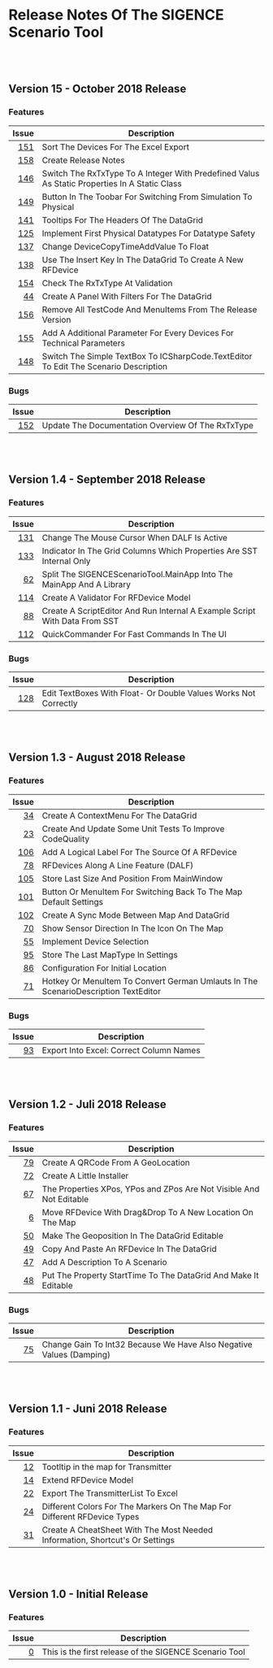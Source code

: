 ﻿# Release Notes Of The SIGENCE Scenario Tool

<br/><br/>

## Version 15 - October 2018 Release

### Features

Issue|Description
-:|-
[151](https://github.com/ObiWanLansi/SIGENCE-Scenario-Tool/issues/151)|Sort The Devices For The Excel Export
[158](https://github.com/ObiWanLansi/SIGENCE-Scenario-Tool/issues/158)|Create Release Notes
[146](https://github.com/ObiWanLansi/SIGENCE-Scenario-Tool/issues/146)|Switch The RxTxType To A Integer With Predefined Valus As Static Properties In A Static Class
[149](https://github.com/ObiWanLansi/SIGENCE-Scenario-Tool/issues/149)|Button In The Toobar For Switching From Simulation To Physical
[141](https://github.com/ObiWanLansi/SIGENCE-Scenario-Tool/issues/141)|Tooltips For The Headers Of The DataGrid
[125](https://github.com/ObiWanLansi/SIGENCE-Scenario-Tool/issues/125)|Implement First Physical Datatypes For Datatype Safety
[137](https://github.com/ObiWanLansi/SIGENCE-Scenario-Tool/issues/137)|Change DeviceCopyTimeAddValue To Float
[138](https://github.com/ObiWanLansi/SIGENCE-Scenario-Tool/issues/138)|Use The Insert Key In The DataGrid To Create A New RFDevice
[154](https://github.com/ObiWanLansi/SIGENCE-Scenario-Tool/issues/154)|Check The RxTxType At Validation
[44](https://github.com/ObiWanLansi/SIGENCE-Scenario-Tool/issues/44)|Create A Panel With Filters For The DataGrid
[156](https://github.com/ObiWanLansi/SIGENCE-Scenario-Tool/issues/156)|Remove All TestCode And MenuItems From The Release Version
[155](https://github.com/ObiWanLansi/SIGENCE-Scenario-Tool/issues/155)|Add A Additional Parameter For Every Devices For Technical Parameters
[148](https://github.com/ObiWanLansi/SIGENCE-Scenario-Tool/issues/148)|Switch The Simple TextBox To ICSharpCode.TextEditor To Edit The Scenario Description

### Bugs

Issue|Description
-:|-
[152](https://github.com/ObiWanLansi/SIGENCE-Scenario-Tool/issues/152)|Update The Documentation Overview Of The RxTxType

<br/><br/>

## Version 1.4 - September 2018 Release

### Features

Issue|Description
-:|-
[131](https://github.com/ObiWanLansi/SIGENCE-Scenario-Tool/issues/131)|Change The Mouse Cursor When DALF Is Active
[133](https://github.com/ObiWanLansi/SIGENCE-Scenario-Tool/issues/133)|Indicator In The Grid Columns Which Properties Are SST Internal Only
[62](https://github.com/ObiWanLansi/SIGENCE-Scenario-Tool/issues/62)|Split The SIGENCEScenarioTool.MainApp Into The MainApp And A Library
[114](https://github.com/ObiWanLansi/SIGENCE-Scenario-Tool/issues/114)|Create A Validator For RFDevice Model
[88](https://github.com/ObiWanLansi/SIGENCE-Scenario-Tool/issues/88)|Create A ScriptEditor And Run Internal A Example Script With Data From SST
[112](https://github.com/ObiWanLansi/SIGENCE-Scenario-Tool/issues/112)|QuickCommander For Fast Commands In The UI

### Bugs

Issue|Description
-:|-
[128](https://github.com/ObiWanLansi/SIGENCE-Scenario-Tool/issues/128)|Edit TextBoxes With Float- Or Double Values Works Not Correctly

<br/><br/>

## Version 1.3 - August 2018 Release

### Features

Issue|Description
-:|-
[34](https://github.com/ObiWanLansi/SIGENCE-Scenario-Tool/issues/34)|Create A ContextMenu For The DataGrid
[23](https://github.com/ObiWanLansi/SIGENCE-Scenario-Tool/issues/23)|Create And Update Some Unit Tests To Improve CodeQuality
[106](https://github.com/ObiWanLansi/SIGENCE-Scenario-Tool/issues/106)|Add A Logical Label For The Source Of A RFDevice
[78](https://github.com/ObiWanLansi/SIGENCE-Scenario-Tool/issues/78)|RFDevices Along A Line Feature (DALF)
[105](https://github.com/ObiWanLansi/SIGENCE-Scenario-Tool/issues/105)|Store Last Size And Position From MainWindow
[101](https://github.com/ObiWanLansi/SIGENCE-Scenario-Tool/issues/101)|Button Or MenuItem For Switching Back To The Map Default Settings
[102](https://github.com/ObiWanLansi/SIGENCE-Scenario-Tool/issues/102)|Create A Sync Mode Between Map And DataGrid
[70](https://github.com/ObiWanLansi/SIGENCE-Scenario-Tool/issues/70)|Show Sensor Direction In The Icon On The Map
[55](https://github.com/ObiWanLansi/SIGENCE-Scenario-Tool/issues/55)|Implement Device Selection
[95](https://github.com/ObiWanLansi/SIGENCE-Scenario-Tool/issues/95)|Store The Last MapType In Settings
[86](https://github.com/ObiWanLansi/SIGENCE-Scenario-Tool/issues/86)|Configuration For Initial Location
[71](https://github.com/ObiWanLansi/SIGENCE-Scenario-Tool/issues/71)|Hotkey Or MenuItem To Convert German Umlauts In The ScenarioDescription TextEditor

### Bugs

Issue|Description
-:|-
[93](https://github.com/ObiWanLansi/SIGENCE-Scenario-Tool/issues/93)|Export Into Excel: Correct Column Names

<br/><br/>

## Version 1.2 - Juli 2018 Release

### Features

Issue|Description
-:|-
[79](https://github.com/ObiWanLansi/SIGENCE-Scenario-Tool/issues/79)|Create A QRCode From A GeoLocation
[72](https://github.com/ObiWanLansi/SIGENCE-Scenario-Tool/issues/72)|Create A Little Installer
[67](https://github.com/ObiWanLansi/SIGENCE-Scenario-Tool/issues/67)|The Properties XPos, YPos and ZPos Are Not Visible And Not Editable
[6](https://github.com/ObiWanLansi/SIGENCE-Scenario-Tool/issues/6)|Move RFDevice With Drag&Drop To A New Location On The Map
[50](https://github.com/ObiWanLansi/SIGENCE-Scenario-Tool/issues/50)|Make The Geoposition In The DataGrid Editable
[49](https://github.com/ObiWanLansi/SIGENCE-Scenario-Tool/issues/49)|Copy And Paste An RFDevice In The DataGrid
[47](https://github.com/ObiWanLansi/SIGENCE-Scenario-Tool/issues/47)|Add A Description To A Scenario
[48](https://github.com/ObiWanLansi/SIGENCE-Scenario-Tool/issues/48)|Put The Property StartTime To The DataGrid And Make It Editable

### Bugs

Issue|Description
-:|-
[75](https://github.com/ObiWanLansi/SIGENCE-Scenario-Tool/issues/75)|Change Gain To Int32 Because We Have Also Negative Values (Damping)

<br/><br/>

## Version 1.1 - Juni 2018 Release

### Features

Issue|Description
-:|-
[12](https://github.com/ObiWanLansi/SIGENCE-Scenario-Tool/issues/12)|Tootltip in the map for Transmitter
[14](https://github.com/ObiWanLansi/SIGENCE-Scenario-Tool/issues/14)|Extend RFDevice Model
[22](https://github.com/ObiWanLansi/SIGENCE-Scenario-Tool/issues/22)|Export The TransmitterList To Excel
[24](https://github.com/ObiWanLansi/SIGENCE-Scenario-Tool/issues/24)|Different Colors For The Markers On The Map For Different RFDevice Types
[31](https://github.com/ObiWanLansi/SIGENCE-Scenario-Tool/issues/31)|Create A CheatSheet With The Most Needed Information, Shortcut's Or Settings

<br/><br/>

## Version 1.0 - Initial Release

### Features

Issue|Description
-:|-
[0](https://github.com/ObiWanLansi/SIGENCE-Scenario-Tool/issues/0)|This is the first release of the SIGENCE Scenario Tool

